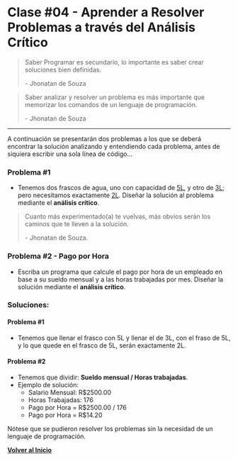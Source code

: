 # Clase \#04 - Aprender a Resolver Problemas a través del Análisis Crítico
>
> Saber Programar es secundario, lo importante es 
> saber crear soluciones bien definidas.
>
> \- Jhonatan de Souza
>

>
> Saber analizar y resolver un problema es más importante que memorizar los comandos de un lenguaje de programación.
>
> \- Jhonatan de Souza
>

___

A continuación se presentarán dos problemas a los que se deberá encontrar la solución analizando y entendiendo cada problema, antes de siquiera escribir una sola línea de código...

### Problema \#1
* Tenemos dos frascos de agua, uno con capacidad de [<span title="5 Litros">5L</span>](#problema-1), y otro de [<span title="3 Litros">3L</span>](#problema-1); pero necesitamos exactamente [<span title="2 Litros">2L</span>](#problema-1). Diseñar la solución al problema mediante el **análisis crítico**.

>
> Cuanto más experimentado\(a\) te vuelvas, más obvios serán los caminos que te lleven a la solución.
>
> \- Jhonatan de Souza.
>

### Problema \#2 - Pago por Hora
* Escriba un programa que calcule el pago por hora de un empleado en base a su sueldo mensual y a las horas trabajadas por mes. Diseñar la solución mediante el **análisis crítico**.

### Soluciones:
#### Problema \#1
* Tenemos que llenar el frasco con 5L y llenar el de 3L, con el fraso de 5L, y lo que quede en el frasco de 5L, serán exactamente 2L.
#### Problema \#2
* Tenemos que dividir: **Sueldo mensual / Horas trabajadas**.
* Ejemplo de solución:
  * Salario Mensual: R$2500.00
  * Horas Trabajadas: 176
  * Pago por Hora = R$2500.00 / 176
  * Pago por Hora = R$14.20

Nótese que se pudieron resolver los problemas sin la necesidad de un lenguaje de programación.

[**Volver al Inicio**](/)
